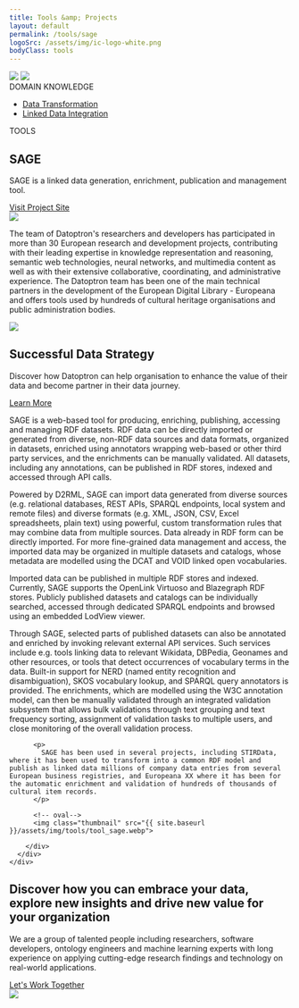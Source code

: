 ```yaml
---
title: Tools &amp; Projects
layout: default
permalink: /tools/sage
logoSrc: /assets/img/ic-logo-white.png
bodyClass: tools
---
```

<main role="main">
  <!-- tools header-->
  <section class="tools-header">
    <div class="container">
      <!-- row-->
      <div class="row">
        <!-- col-->
        <div class="col-xl-3 col-lg-3 col-md-3 left">
          <!-- wrap-->
          <div class="wrap">
            <!-- oval-->
            <img class="oval" src="{{ site.baseurl }}/assets/img/ic-oval-6.png">
            <!-- logo-->
            <img class="logo" src="{{ site.baseurl }}/assets/img/ic-logo-sage-white.png">
            <!-- label-->
            <div class="lbl">DOMAIN KNOWLEDGE</div>
            <ul>
              <li>
                <a href="{{ site.baseurl }}/services/datatransformation">Data Transformation</a>
              </li>
              <li>
                <a href="{{ site.baseurl }}/services/datatransformation">Linked Data Integration</a>
              </li>
            </ul>
          </div>
        </div>
        <!-- col-->
        <div class="col-xl-9 col-lg-9 col-md-9 right">
          <div class="lbl">TOOLS</div>
          <h1>SAGE</h1>
          <p>
            SAGE is a linked data generation, enrichment, publication and management tool.
          </p>
          <a href="#">Visit Project Site</a>
        </div>
      </div>
    </div>
  </section>
  <!-- tools header-->
  <section class="tools-detail">
    <div class="container">
      <!-- row-->
      <div class="row">
        <!-- col-->
        <div class="col-xl-3 col-lg-3 col-md-12 left">
          <!-- testimonial-->
          <img class="testi" src="{{ site.baseurl }}/assets/img/ic-testimonial.png">
          <!-- footnote-->
          <p class="footnote">
           The team of Datoptron's researchers and developers has participated in more than 30 European research and development projects, contributing with their leading expertise in  knowledge representation and reasoning, semantic web technologies, neural networks, and multimedia content as well as with their extensive collaborative, coordinating, and administrative experience. The Datoptron team has been one of the main technical partners in the development of the European Digital Library - Europeana and offers tools used by hundreds of cultural heritage organisations and public administration bodies.
            <!-- The team of Datoptron's researchers and developers has participated in more than 30 European projects related to aggregation and reuse techniques for digital cultural heritage. The team has acted as one of the main technical partners in the development of the European Digital Library - Europeana and has amassed considerable experience in the realization of services that allow the aggregation, harmonisation, analysis, discovery, enrichment, and creative reuse of culutral data.-->
          </p>
          <!-- banner-->
          <div class="banner-wrap">
            <div class="banner">
              <!-- oval-->
              <img class="oval" src="{{ site.baseurl }}/assets/img/ic-oval-6.png">
              <!-- text-->
              <h2>Successful Data Strategy</h2>
              <p>
                Discover how Datoptron can help organisation to enhance the value
                of their data and become partner in their data journey.
              </p>
              <a href="#">Learn More</a>
            </div>
          </div>
        </div>
        <!-- col-->
        <div class="col-xl-9 col-lg-9 col-md-12 right">
          <!-- content-->
          <!--<h3>About</h3>-->
          <p>
		  SAGE is a web-based tool for producing, enriching, publishing, accessing and managing RDF datasets. RDF data can be directly imported or generated from diverse, non-RDF data sources and data formats, organized in datasets, enriched using annotators wrapping web-based or other third party services, and the enrichments can be manually validated. All datasets, including any annotations, can be published in RDF stores, indexed and accessed through API calls.
		</p>
		<p>
		 Powered by D2RML, SAGE can import data generated from diverse sources (e.g. relational databases, REST APIs, SPARQL endpoints, local system and remote files) and diverse formats (e.g. XML, JSON, CSV, Excel spreadsheets, plain text) using powerful, custom transformation rules that may combine data from multiple sources. Data already in RDF form can be directly imported. For more fine-grained data management and access, the imported data may be organized in multiple datasets and catalogs, whose metadata are modelled using the DCAT and VOID linked open vocabularies.
          </p>
          <p>
		  Imported data can be published in multiple RDF stores and indexed. Currently, SAGE supports the OpenLink Virtuoso and Blazegraph RDF stores. Publicly published datasets and catalogs can be individually searched, accessed through dedicated SPARQL endpoints and browsed using an embedded LodView viewer.
          </p>
          <p>
		  Through SAGE, selected parts of published datasets can also be annotated and enriched by invoking relevant external API services. Such services include e.g. tools linking data to relevant Wikidata, DBPedia, Geonames and other resources, or tools that detect occurrences of vocabulary terms in the data. Built-in support for NERD (named entity recognition and disambiguation), SKOS vocabulary lookup, and SPARQL query annotators is provided. The enrichments, which are modelled using the W3C annotation model, can then be manually validated through an integrated validation subsystem that allows bulk validations through text grouping and text frequency sorting, assignment of validation tasks to multiple users, and close monitoring of the overall validation process.
          </p>

          <p>
            SAGE has been used in several projects, including STIRData, where it has been used to transform into a common RDF model and publish as linked data millions of company data entries from several European business registries, and Europeana XX where it has been for the automatic enrichment and validation of hundreds of thousands of cultural item records.
          </p>
<!--
          <h3>Benefits</h3>
          <p>
            The platform allows cultural heritage institutions to:
          </p>
          <p>
            Integrate different types of data from multiple sources into a single Resource Description Framework (RDF) record or collection.
            Improve searchability and indexing.
            Access a clear overview of the results through the validation procedure which involves validation from a person.
          </p>
          <h3>Technical Information</h3>
          <p>
            The system transforms data to the Resource Description Framework (RDF) and stores them in a Virtuoso triple store, using SPARQL to retrieve and manipulate them. The external annotator services that are used for the enrichment of the metadata employ state-of-the-art technologies like BERT (an attention-based transformer deep neural network), lemmatisation, and named entity recognition and disambiguation techniques.
          </p>
          <p>
            SAGE is an open-source platform under the Apache Licence 2.0. More details and link to the source code will be made publicly available upon completion of the Europeana XX: Century of Change project.
          </p>
-->
          <!-- oval-->
          <img class="thumbnail" src="{{ site.baseurl }}/assets/img/tools/tool_sage.webp">

        </div>
      </div>
    </div>
  </section>
  <!-- call to action-->
  <section class="home-calltoaction">
    <div class="container">
      <!-- heading-->
      <div class="text">
        <h2>
          Discover how you can embrace your data, explore <span class="green">new insights </span>and drive <span class="green">new value </span>for your organization
        </h2>
         <p>
            We are a group of talented people including researchers,
          software developers, ontology engineers and machine learning experts with
          long experience on applying cutting-edge research findings and technology on real-world applications.
          <!--We are a group of talented people including researchers, software developers, ontology engineers, and machine learning experts with a long experience working with standards, having contributed in the RDF, OWL and SKOS Working Groups of W3C.-->
        </p>
        <a href="{{ site.baseurl }}/contact">Let's Work Together</a>
      </div>
      <!-- character-->
      <img class="character" src="{{ site.baseurl }}/assets/img/img-character-3.png">
    </div>
  </section>
</main>
